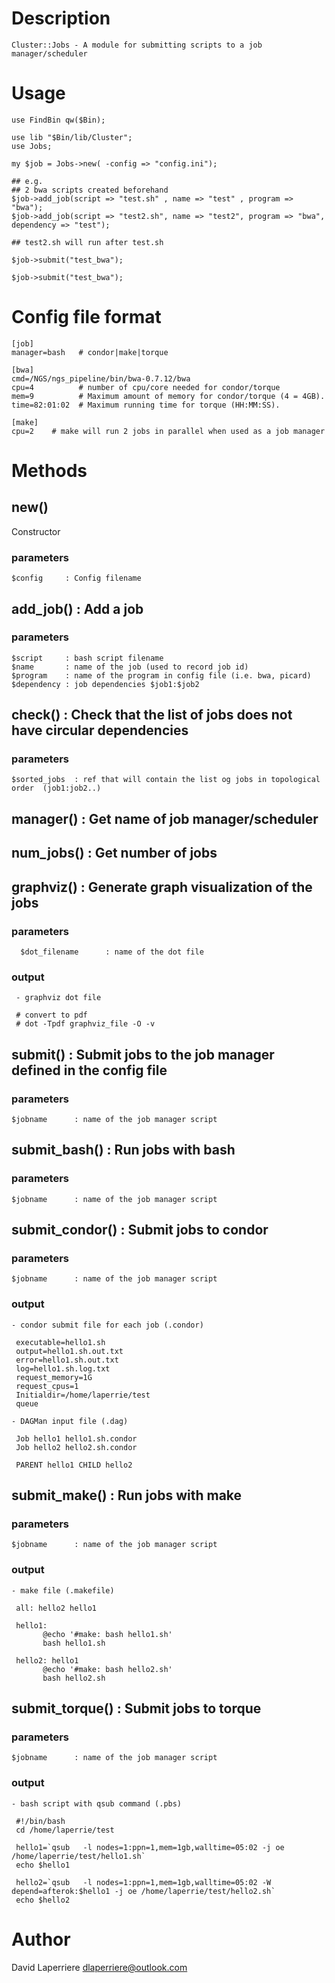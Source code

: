 # Description

    Cluster::Jobs - A module for submitting scripts to a job manager/scheduler

# Usage

    use FindBin qw($Bin);

    use lib "$Bin/lib/Cluster";
    use Jobs;

    my $job = Jobs->new( -config => "config.ini");

    ## e.g. 
    ## 2 bwa scripts created beforehand
    $job->add_job(script => "test.sh" , name => "test" , program => "bwa");
    $job->add_job(script => "test2.sh", name => "test2", program => "bwa", dependency => "test");

    ## test2.sh will run after test.sh

    $job->submit("test_bwa");

    $job->submit("test_bwa");

# Config file format

    [job]
    manager=bash   # condor|make|torque
    
    [bwa]
    cmd=/NGS/ngs_pipeline/bin/bwa-0.7.12/bwa
    cpu=4          # number of cpu/core needed for condor/torque
    mem=9          # Maximum amount of memory for condor/torque (4 = 4GB).
    time=82:01:02  # Maximum running time for torque (HH:MM:SS).
     
    [make]
    cpu=2    # make will run 2 jobs in parallel when used as a job manager

# Methods

## new()

Constructor

### parameters

    $config     : Config filename

## add\_job() : Add a job

### parameters

    $script     : bash script filename
    $name       : name of the job (used to record job id)
    $program    : name of the program in config file (i.e. bwa, picard)
    $dependency : job dependencies $job1:$job2

## check() :  Check that the list of jobs does not have circular dependencies

### parameters

    $sorted_jobs  : ref that will contain the list og jobs in topological order  (job1:job2..)

## manager() : Get name of job manager/scheduler

## num\_jobs() : Get number of jobs 

##  graphviz() :  Generate graph visualization of the jobs

###   parameters
      $dot_filename      : name of the dot file

###   output
     - graphviz dot file

     # convert to pdf
     # dot -Tpdf graphviz_file -O -v


## submit() : Submit jobs to the job manager defined in the config file

### parameters

    $jobname      : name of the job manager script

## submit\_bash() : Run jobs with bash

### parameters

    $jobname      : name of the job manager script

## submit\_condor() : Submit jobs to condor

### parameters

    $jobname      : name of the job manager script

### output

    - condor submit file for each job (.condor)

     executable=hello1.sh
     output=hello1.sh.out.txt
     error=hello1.sh.out.txt
     log=hello1.sh.log.txt
     request_memory=1G
     request_cpus=1
     Initialdir=/home/laperrie/test
     queue

    - DAGMan input file (.dag)

     Job hello1 hello1.sh.condor
     Job hello2 hello2.sh.condor

     PARENT hello1 CHILD hello2

## submit\_make() : Run jobs with make

### parameters

    $jobname      : name of the job manager script

### output

    - make file (.makefile)

     all: hello2 hello1

     hello1:
           @echo '#make: bash hello1.sh'
           bash hello1.sh

     hello2: hello1
           @echo '#make: bash hello2.sh'
           bash hello2.sh

## submit\_torque() : Submit jobs to torque

### parameters

    $jobname      : name of the job manager script

### output

    - bash script with qsub command (.pbs)

     #!/bin/bash
     cd /home/laperrie/test 
     
     hello1=`qsub   -l nodes=1:ppn=1,mem=1gb,walltime=05:02 -j oe /home/laperrie/test/hello1.sh`
     echo $hello1

     hello2=`qsub   -l nodes=1:ppn=1,mem=1gb,walltime=05:02 -W depend=afterok:$hello1 -j oe /home/laperrie/test/hello2.sh`
     echo $hello2

# Author

David Laperriere dlaperriere@outlook.com
